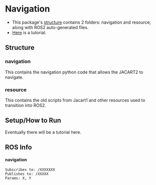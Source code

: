 # Navigation

* This package's [structure](#structure) contains 2 folders: navigation and resource; along with ROS2 auto-generated files.
* [Here](#setuphow-to-run) is a tutorial.

## Structure
### navigation
This contains the navigation python code that allows the JACART2 to navigate.
### resource
This contains the old scripts from Jacart1 and other resources used to transition into ROS2.

## Setup/How to Run
Eventually there will be a tutorial here.



## ROS Info
#### navigation
```
Subscribes to: /XXXXXXX
Publishes to: /XXXXX
Params: X, Y
```
